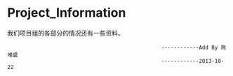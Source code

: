 Project_Information
===================

我们项目组的各部分的情况还有一些资料。


                                                     ------------Add By 陈堆盛
                                                     ------------2013-10-22
